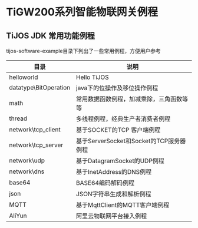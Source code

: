# TiGW200系列智能物联网关例程



## TiJOS JDK 常用功能例程

tijos-software-example目录下列出了一些常用例程，方便用户参考

| 目录                  | 说明                                     |
| --------------------- | ---------------------------------------- |
| helloworld            | Hello TiJOS                              |
| datatype\BitOperation | java下的位操作及移位操作例程             |
| math                  | 常用数据函数例程，加减乘除，三角函数等等 |
| thread                | 多线程例程，经典生产者消费者例程         |
| network\tcp_client    | 基于SOCKET的TCP 客户端例程               |
| network\tcp_server    | 基于ServerSocket和Socket的TCP服务器例程  |
| network\udp           | 基于DatagramSocket的UDP例程              |
| network\dns           | 基于InetAddress的DNS例程                 |
| base64                | BASE64编码解码例程                       |
| json                  | JSON字符串生成和解析例程                 |
| MQTT                  | 基于MqttClient的MQTT客户端例程           |
| AliYun                | 阿里云物联网平台接入例程                 |

